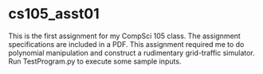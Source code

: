 # cs105_asst01

This is the first assignment for my CompSci 105 class. The assignment specifications are included in a PDF. This assignment required me to do polynomial manipulation and construct a rudimentary grid-traffic simulator. Run TestProgram.py to execute some sample inputs.

